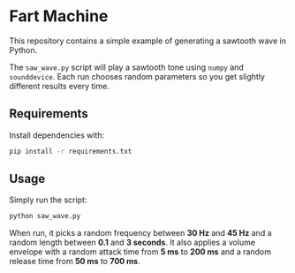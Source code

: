 # Fart Machine

This repository contains a simple example of generating a sawtooth wave in Python.

The `saw_wave.py` script will play a sawtooth tone using `numpy` and `sounddevice`.  Each
run chooses random parameters so you get slightly different results every time.

## Requirements

Install dependencies with:

```bash
pip install -r requirements.txt
```

## Usage

Simply run the script:

```bash
python saw_wave.py
```

When run, it picks a random frequency between **30&nbsp;Hz** and **45&nbsp;Hz** and a random
length between **0.1** and **3&nbsp;seconds**.  It also applies a volume envelope with a
random attack time from **5&nbsp;ms** to **200&nbsp;ms** and a random release time from
**50&nbsp;ms** to **700&nbsp;ms**.
